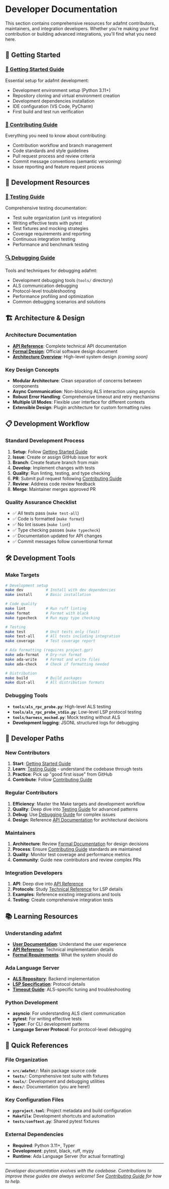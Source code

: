 # Developer Documentation

This section contains comprehensive resources for adafmt contributors, maintainers, and integration developers. Whether you're making your first contribution or building advanced integrations, you'll find what you need here.

## 🚀 Getting Started

### [📖 Getting Started Guide](getting-started.md)
Essential setup for adafmt development:
- Development environment setup (Python 3.11+)
- Repository cloning and virtual environment creation
- Development dependencies installation
- IDE configuration (VS Code, PyCharm)
- First build and test run verification

### [🤝 Contributing Guide](contributing.md)
Everything you need to know about contributing:
- Contribution workflow and branch management
- Code standards and style guidelines
- Pull request process and review criteria
- Commit message conventions (semantic versioning)
- Issue reporting and feature request process

## 🧪 Development Resources

### [🧪 Testing Guide](testing.md)
Comprehensive testing documentation:
- Test suite organization (unit vs integration)
- Writing effective tests with pytest
- Test fixtures and mocking strategies
- Coverage requirements and reporting
- Continuous integration testing
- Performance and benchmark testing

### [🔍 Debugging Guide](debugging.md)
Tools and techniques for debugging adafmt:
- Development debugging tools (`tools/` directory)
- ALS communication debugging
- Protocol-level troubleshooting
- Performance profiling and optimization
- Common debugging scenarios and solutions

## 🏗️ Architecture & Design

### Architecture Documentation
- **[API Reference](../api/index.md)**: Complete technical API documentation
- **[Formal Design](../formal/SDD.md)**: Official software design document
- **[Architecture Overview](../formal/architecture.md)**: High-level system design *(coming soon)*

### Key Design Concepts
- **Modular Architecture**: Clean separation of concerns between components
- **Async Communication**: Non-blocking ALS interaction using asyncio
- **Robust Error Handling**: Comprehensive timeout and retry mechanisms  
- **Multiple UI Modes**: Flexible user interface for different contexts
- **Extensible Design**: Plugin architecture for custom formatting rules

## 📋 Development Workflow

### Standard Development Process
1. **Setup**: Follow [Getting Started Guide](getting-started.md)
2. **Issue**: Create or assign GitHub issue for work
3. **Branch**: Create feature branch from main
4. **Develop**: Implement changes with tests
5. **Quality**: Run linting, testing, and type checking
6. **PR**: Submit pull request following [Contributing Guide](contributing.md)
7. **Review**: Address code review feedback
8. **Merge**: Maintainer merges approved PR

### Quality Assurance Checklist
- ✅ All tests pass (`make test-all`)
- ✅ Code is formatted (`make format`)
- ✅ No lint issues (`make lint`)
- ✅ Type checking passes (`make typecheck`)
- ✅ Documentation updated for API changes
- ✅ Commit messages follow conventional format

## 🛠️ Development Tools

### Make Targets
```bash
# Development setup
make dev          # Install with dev dependencies
make install      # Basic installation

# Code quality
make lint         # Run ruff linting
make format       # Format with black
make typecheck    # Run mypy type checking

# Testing
make test         # Unit tests only (fast)
make test-all     # All tests including integration
make coverage     # Test coverage report

# Ada formatting (requires project.gpr)
make ada-format   # Dry-run format
make ada-write    # Format and write files
make ada-check    # Check if formatting needed

# Distribution
make build        # Build packages
make dist-all     # All distribution formats
```

### Debugging Tools
- **`tools/als_rpc_probe.py`**: High-level ALS testing
- **`tools/als_rpc_probe_stdio.py`**: Low-level LSP protocol testing  
- **`tools/harness_mocked.py`**: Mock testing without ALS
- **Development logging**: JSONL structured logs for debugging

## 🎯 Developer Paths

### **New Contributors**
1. **Start**: [Getting Started Guide](getting-started.md)
2. **Learn**: [Testing Guide](testing.md) - understand the codebase through tests
3. **Practice**: Pick up "good first issue" from GitHub
4. **Contribute**: Follow [Contributing Guide](contributing.md)

### **Regular Contributors**  
1. **Efficiency**: Master the Make targets and development workflow
2. **Quality**: Deep dive into [Testing Guide](testing.md) for advanced patterns
3. **Debug**: Use [Debugging Guide](debugging.md) for complex issues
4. **Design**: Reference [API Documentation](../api/index.md) for architectural decisions

### **Maintainers**
1. **Architecture**: Review [Formal Documentation](../formal/index.md) for design decisions
2. **Process**: Ensure [Contributing Guide](contributing.md) standards are maintained  
3. **Quality**: Monitor test coverage and performance metrics
4. **Community**: Guide new contributors and review complex PRs

### **Integration Developers**
1. **API**: Deep dive into [API Reference](../api/index.md) 
2. **Protocols**: Study [Technical Reference](../reference/index.md) for LSP details
3. **Examples**: Reference existing integrations and tools
4. **Testing**: Create comprehensive integration tests

## 📚 Learning Resources

### **Understanding adafmt**
- **[User Documentation](../user/index.md)**: Understand the user experience
- **[API Reference](../api/index.md)**: Technical implementation details
- **[Formal Requirements](../formal/SRS.md)**: What the system should do

### **Ada Language Server**
- **[ALS Repository](https://github.com/AdaCore/ada_language_server)**: Backend implementation
- **[LSP Specification](https://microsoft.github.io/language-server-protocol/)**: Protocol details
- **[Timeout Guide](../user/timeout-guide.md)**: ALS-specific tuning and troubleshooting

### **Python Development**
- **asyncio**: For understanding ALS client communication
- **pytest**: For writing effective tests
- **Typer**: For CLI development patterns
- **Language Server Protocol**: For protocol-level debugging

## 🔗 Quick References

### **File Organization**
- **`src/adafmt/`**: Main package source code
- **`tests/`**: Comprehensive test suite with fixtures
- **`tools/`**: Development and debugging utilities
- **`docs/`**: Documentation (you are here!)

### **Key Configuration Files**
- **`pyproject.toml`**: Project metadata and build configuration
- **`Makefile`**: Development shortcuts and automation
- **`tests/conftest.py`**: Shared pytest fixtures

### **External Dependencies**
- **Required**: Python 3.11+, Typer
- **Development**: pytest, black, ruff, mypy
- **Runtime**: Ada Language Server (for actual formatting)

---

*Developer documentation evolves with the codebase. Contributions to improve these guides are always welcome! See [Contributing Guide](contributing.md) for how to help.*